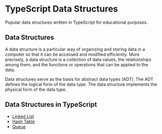 #  TypeScript Data Structures
Popular data structures written in TypeScript for educational purposes.

## Data Structures

A data structure is a particular way of organizing and storing data in a computer so that it can
be accessed and modified efficiently. More precisely, a data structure is a collection of data
values, the relationships among them, and the functions or operations that can be applied to
the data.

Data structures serve as the basis for abstract data types (ADT). The ADT defines the logical form of the data type. The data structure implements the physical form of the data type.


## Data Structures in TypeScript

* [Linked List](src/linked_list)
* [Hash Table](src/hash_table)
* [Queue](src/queue)
